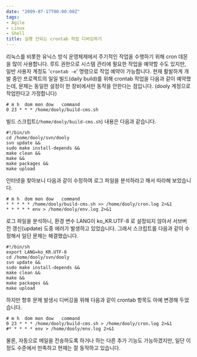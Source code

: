 ```yaml
---
date: "2009-07-17T00:00:00Z"
tags:
- Agile
- Linux
- Shell
title: 실행 안되는 crontab 작업 디버깅하기
---
```


리눅스를 비롯한 유닉스 방식 운영체제에서 주기적인 작업을 수행하기 위해 cron 데몬을 많이 사용합니다. 루트 권한으로 시스템 관리에 필요한 작업을 예약할 수도 있지만, 일반 사용자 계정도 '`crontab -e`' 명령으로 작업 예약이 가능합니다. 현재 활발하게 개발 중인 프로젝트의 일일 빌드(daily build)를 위해 crontab 작업을 다음과 같이 예약했는데, 문제는 동일한 설정이 한 장비에서만 동작을 안한다는 점입니다. (dooly 계정으로 작업한다고 가정합니다)

    # m h  dom mon dow   command
    0 23 * * * /home/dooly/build-cms.sh

빌드 스크립트(`/home/dooly/build-cms.sh`) 내용은 다음과 같습니다.

    #!/bin/sh
    cd /home/dooly/svn/dooly
    svn update && 
    sudo make install-depends && 
    make clean && 
    make && 
    make packages && 
    make upload

인터넷을 찾아보니 다음과 같이 수정하여 로그 파일을 분석하라고 해서 따라해 보았습니다.

    # m h  dom mon dow   command
    * * * * * /home/dooly/build-cms.sh >> /home/dooly/cron.log 2>&1
    * * * * * env > /home/dooly/env.log 2>&1

로그 파일을 분석하니, 환경 변수 LANG이 ko\_KR.UTF-8 로 설정되지 않아서 서브버전 갱신(update) 도중 에러가 발생하고 있었습니다. 그래서 스크립트를 다음과 같이 수정해서 일단 문제는 해결했습니다.

    #!/bin/sh
    export LANG=ko_KR.UTF-8
    cd /home/dooly/svn/dooly
    svn update && 
    sudo make install-depends && 
    make clean && 
    make && 
    make packages && 
    make upload

하지만 향후 문제 발생시 디버깅을 위해 다음과 같이 crontab 항목도 아예 변경해 두었습니다.

    # m h  dom mon dow   command
    0 23 * * * /home/dooly/build-cms.sh > /home/dooly/cron.log 2>&1
    #* * * * * env > /home/dooly/env.log 2>&1

물론, 자동으로 메일을 전송하도록 하거나 하는 다른 추가 기능도 가능하겠지만, 일단 이 정도 수준에서 만족하고 현재는 잘 동작하고 있습니다.
